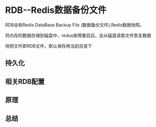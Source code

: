 # RDB--Redis数据备份文件

RDB全称Redis DataBase Backup File (数据备份文件),Redis数据快照。

将内存的数据存储到磁盘中，redus故障重启后，会从磁盘读取文件恢复数据

快照文件即RDB文件，默认保存再当前目录下

## 持久化





## 相关RDB配置





## 原理





## 总结

